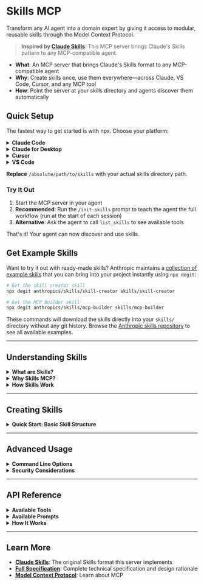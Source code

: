 # Skills MCP

Transform any AI agent into a domain expert by giving it access to modular, reusable skills through the Model Context Protocol.

> **Inspired by [Claude Skills](https://docs.claude.com/en/docs/agents-and-tools/agent-skills/overview)**: This MCP server brings Claude's Skills pattern to any MCP-compatible agent.

- **What**: An MCP server that brings Claude's Skills format to any MCP-compatible agent
- **Why**: Create skills once, use them everywhere—across Claude, VS Code, Cursor, and any MCP tool
- **How**: Point the server at your skills directory and agents discover them automatically

## Quick Setup

The fastest way to get started is with npx. Choose your platform:

<details>
<summary><strong>Claude Code</strong></summary>

Create `.mcp.json` in your project or `~/.claude.json` globally:

```json
{
  "mcpServers": {
    "skills-mcp": {
      "type": "stdio",
      "command": "npx",
      "args": ["-y", "skills-mcp", "-s", "/absolute/path/to/skills"]
    }
  }
}
```

</details>

<details>
<summary><strong>Claude for Desktop</strong></summary>

Create `~/Library/Application Support/Claude/claude_desktop_config.json`:

```json
{
  "mcpServers": {
    "skills-mcp": {
      "command": "npx",
      "args": ["-y", "skills-mcp", "-s", "/absolute/path/to/skills"]
    }
  }
}
```

</details>

<details>
<summary><strong>Cursor</strong></summary>

Create `.cursor/mcp.json` in your project or `~/.cursor/mcp.json` globally:

```json
{
  "mcpServers": {
    "skills-mcp": {
      "command": "npx",
      "args": ["-y", "skills-mcp", "-s", "/absolute/path/to/skills"]
    }
  }
}
```

</details>

<details>
<summary><strong>VS Code</strong></summary>

Create `.vscode/mcp.json` in your project:

```json
{
  "servers": {
    "skills-mcp": {
      "type": "stdio",
      "command": "npx",
      "args": ["-y", "skills-mcp", "-s", "/absolute/path/to/skills"]
    }
  }
}
```

</details>

**Replace** `/absolute/path/to/skills` with your actual skills directory path.

### Try It Out

1. Start the MCP server in your agent
2. **Recommended**: Run the `/init-skills` prompt to teach the agent the full workflow (run at the start of each session)
3. **Alternative**: Ask the agent to call `list_skills` to see available tools

That's it! Your agent can now discover and use skills.

## Get Example Skills

Want to try it out with ready-made skills? Anthropic maintains a [collection of example skills](https://github.com/anthropics/skills) that you can bring into your project instantly using `npx degit`:

```bash
# Get the skill creator skill
npx degit anthropics/skills/skill-creator skills/skill-creator

# Get the MCP builder skill
npx degit anthropics/skills/mcp-builder skills/mcp-builder
```

These commands will download the skills directly into your `skills/` directory without any git history. Browse the [Anthropic skills repository](https://github.com/anthropics/skills) to see all available examples.

---

## Understanding Skills

<details>
<summary><strong>What are Skills?</strong></summary>

Skills are modular, self-contained packages that transform general-purpose AI agents into specialized experts. Think of them as "onboarding guides" for specific domains or tasks—they provide procedural knowledge that no model can fully possess.

**Example: A PDF Processing Skill might include:**

- Instructions for extracting text and filling forms
- Python scripts for reliable PDF operations
- Reference documentation for advanced use cases
- Template files for generating documents

Instead of explaining PDF processing in every conversation, you install the skill once and the agent knows when and how to use it.

</details>

<details>
<summary><strong>Why Skills MCP?</strong></summary>

While Claude has native Skills support built-in, this MCP server brings that same capability to other agents:

- **Universal compatibility**: Any MCP-compatible agent can now use Claude Skills
- **Unified management**: Single skills directory works across all agents and platforms
- **Optional for Claude**: When using Claude Desktop or Claude Code, you can disable this server and use native Skills instead
- **Progressive disclosure**: Skills load information in stages, minimizing context usage

**Key benefit**: Create skills once in Claude's format, use them everywhere—whether with Claude's native support or via MCP in VS Code, Cursor, and other tools.

</details>

<details>
<summary><strong>How Skills Work</strong></summary>

Skills use a **three-level progressive disclosure** system to manage context efficiently:

1. **Metadata** (~100 tokens): Name and description loaded at startup
2. **Instructions** (~5k tokens): Main SKILL.md content loaded when skill is triggered
3. **Resources** (loaded as needed): References, scripts, and assets accessed on-demand

This means you can install dozens of skills without context penalty—agents only load what they need, when they need it.

</details>

---

## Creating Skills

<details>
<summary><strong>Quick Start: Basic Skill Structure</strong></summary>

Skills follow Anthropic's convention-based format from [Claude Skills](https://docs.claude.com/en/docs/agents-and-tools/agent-skills/overview):

```
skill-name/
├── SKILL.md              # Required: Skill metadata and instructions
├── references/           # Optional: Documentation loaded as needed
├── scripts/              # Optional: Executable code
└── assets/               # Optional: Templates and files for output
```

### SKILL.md Format

```markdown
---
name: Skill Name
description: What this skill does and when to use it (be specific!)
---

# Skill Name

## Instructions

[Step-by-step guidance for the agent]

## Examples

[Concrete usage examples]
```

**Tips for writing good skills:**

- Make descriptions specific about WHEN to use the skill
- Use imperative/infinitive form in instructions ("To do X, use Y")
- Keep SKILL.md under 5k words; move detailed docs to `references/`
- Bundle scripts for deterministic operations
- Include templates in `assets/` for files used in output

For more details, see the [Skills specification](docs/spec.md).

</details>

---

## Advanced Usage

<details>
<summary><strong>Command Line Options</strong></summary>

### Arguments

- `-s, --skills-dir`: Path to skills directory (**required**, can be specified multiple times, must be absolute paths)

### Multiple Skills Directories

When specifying multiple skills directories, all directories are scanned for skills. If multiple skills with the same ID are found across different directories, a warning will be logged and the last loaded skill will be used.

Example configuration with multiple directories:

```json
{
  "servers": {
    "skills-mcp": {
      "type": "stdio",
      "command": "npx",
      "args": [
        "-y",
        "skills-mcp",
        "-s",
        "/path/to/skills1",
        "-s",
        "/path/to/skills2"
      ]
    }
  }
}
```

### Testing the Server

You can test the server manually using stdio:

```bash
npx skills-mcp --skills-dir /absolute/path/to/skills
```

The server will start and wait for JSON-RPC messages on stdin. Press `Ctrl+C` to stop the server.

</details>

<details>
<summary><strong>Security Considerations</strong></summary>

**⚠️ Important**: Skills provide agents with instructions and executable code. Only use skills from trusted sources—those you created yourself or obtained from Anthropic.

A malicious skill can:

- Direct agents to invoke tools in harmful ways
- Execute code with the agent's privileges
- Access or expose sensitive data

**Treat skills like software installation**: Only install from trusted sources, especially in production systems with access to sensitive data or critical operations.

For more details, see the [Security Considerations](docs/spec.md#security-considerations) section in the spec.

</details>

---

## API Reference

<details>
<summary><strong>Available Tools</strong></summary>

### `list_skills`

Lists all available skills with their metadata.

**Output:**

```json
{
  "skills": [
    {
      "id": "pdf-processing",
      "name": "PDF Processing",
      "description": "Extract text and tables from PDF files..."
    }
  ]
}
```

### `get_skill`

Retrieves the full skill content and absolute path.

**Input:**

```json
{
  "id": "pdf-processing"
}
```

**Output:**

```json
{
  "path": "/Users/username/.claude/skills/pdf-processing/SKILL.md",
  "name": "PDF Processing",
  "description": "Extract text and tables...",
  "content": "# PDF Processing\n\n## Quick start\n..."
}
```

</details>

<details>
<summary><strong>Available Prompts</strong></summary>

### `init-skills`

A prompt that provides instructions for working with the Skills MCP Server. Use this at the start of a conversation to initialize skill awareness.

</details>

<details>
<summary><strong>How It Works</strong></summary>

The Skills MCP Server follows a **minimal wrapper design** that leverages the full capabilities of modern AI agents:

**What the server provides:**

- Skill discovery and metadata
- Skill content with absolute file paths
- Skills-specific context formatting

**What agents handle** (using their existing tools):

- Reading referenced files (`references/`, `scripts/`, `assets/`)
- Executing scripts
- Searching and navigating directories

**Example workflow:**

1. Agent calls `list_skills` and finds "PDF Processing"
2. Agent calls `get_skill` and receives `/path/to/pdf-processing/SKILL.md`
3. Skill mentions `references/FORMS.md` for advanced features
4. Agent constructs full path and reads it: `/path/to/pdf-processing/references/FORMS.md`
5. Agent executes scripts: `cd /path/to/pdf-processing && python scripts/fill_form.py`

This design keeps the MCP server simple while giving agents maximum flexibility.

</details>

---

## Learn More

- **[Claude Skills](https://docs.claude.com/en/docs/agents-and-tools/agent-skills/overview)**: The original Skills format this server implements
- **[Full Specification](docs/spec.md)**: Complete technical specification and design rationale
- **[Model Context Protocol](https://modelcontextprotocol.io/)**: Learn about MCP
